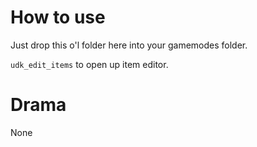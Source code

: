 # How to use
Just drop this o'l folder here into your gamemodes folder.

`udk_edit_items` to open up item editor.

# Drama
None
